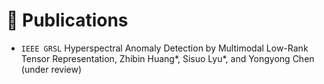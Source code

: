 
# 📝 Publications 

- ``IEEE GRSL`` Hyperspectral Anomaly Detection by Multimodal Low-Rank Tensor Representation, Zhibin Huang\*, Sisuo Lyu\*, and Yongyong Chen (under review)
